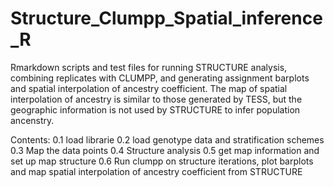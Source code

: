 # Structure_Clumpp_Spatial_inference_R
Rmarkdown scripts and test files for running STRUCTURE analysis, combining replicates with CLUMPP, and generating assignment barplots and spatial interpolation of ancestry coefficient. The map of spatial interpolation of ancestry is similar to those generated by TESS, but the geographic information is not used by STRUCTURE to infer population ancenstry. 

Contents:
0.1 load librarie
0.2 load genotype data and stratification schemes
0.3 Map the data points
0.4 Structure analysis
0.5 get map information and set up map structure
0.6 Run clumpp on structure iterations, plot barplots and map spatial interpolation of ancestry coefficient from STRUCTURE
